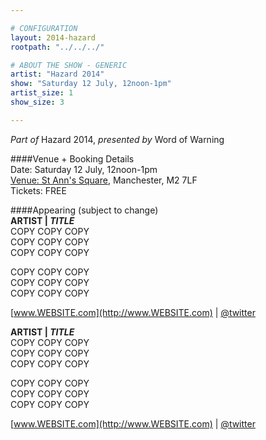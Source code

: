 ```yaml
---

# CONFIGURATION
layout: 2014-hazard
rootpath: "../../../"

# ABOUT THE SHOW - GENERIC
artist: "Hazard 2014"
show: "Saturday 12 July, 12noon-1pm"
artist_size: 1
show_size: 3

---
```

*Part of* Hazard 2014, *presented by* Word of Warning       
     
####Venue + Booking Details        
Date: Saturday 12 July, 12noon-1pm       
[Venue: St Ann's Square](http://www), Manchester, M2 7LF      
Tickets: FREE    
                
####Appearing (subject to change)      
**ARTIST | *TITLE***     
COPY COPY COPY            
COPY COPY COPY             
COPY COPY COPY            
               
COPY COPY COPY             
COPY COPY COPY            
COPY COPY COPY             
                     
[www.WEBSITE.com](http://www.WEBSITE.com) | [@twitter](http://twitter.com/)            
             
**ARTIST | *TITLE***     
COPY COPY COPY            
COPY COPY COPY             
COPY COPY COPY            
               
COPY COPY COPY             
COPY COPY COPY            
COPY COPY COPY             
                     
[www.WEBSITE.com](http://www.WEBSITE.com) | [@twitter](http://twitter.com/)            
             
